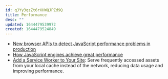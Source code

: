 ```yaml
---
id: qJYy3qzZt6rXHWQJPZd9Q
title: Performance
desc: ""
updated: 1644479539972
created: 1644479524849
---
```


- [New browser APIs to detect JavaScript performance problems in production](https://michaelscodingspot.com/javascript-performance-apis/)
- [How JavaScript engines achieve great performance](https://blogg.bekk.no/how-javascript-engines-achieve-great-performance-fb0b36601557)
- [Add a Service Worker to Your Site](https://css-tricks.com/add-a-service-worker-to-your-site/): Serve frequently accessed assets from your local cache instead of the network, reducing data usage and improving performance.
